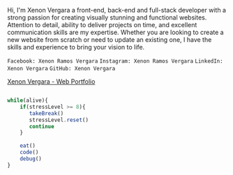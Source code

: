 Hi, I'm Xenon Vergara a front-end, back-end and full-stack developer with a strong passion for creating visually stunning and functional websites. Attention to detail, ability to deliver projects on time, and excellent communication skills are my expertise. Whether you are looking to create a new website from scratch or need to update an existing one, I have the skills and experience to bring your vision to life.

`Facebook: Xenon Ramos Vergara`
`Instagram: Xenon Ramos Vergara`
`LinkedIn: Xenon Vergara`
`GitHub: Xenon Vergara`

[Xenon Vergara - Web Portfolio](https://arstatine.github.io)

```javascript

while(alive){
    if(stressLevel >= 8){
       takeBreak()
       stressLevel.reset()
       continue
    }
    
    eat()
    code()
    debug()
}

```
